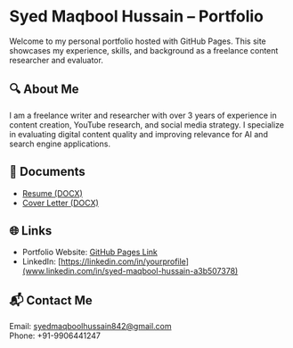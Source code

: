 
# Syed Maqbool Hussain – Portfolio

Welcome to my personal portfolio hosted with GitHub Pages. This site showcases my experience, skills, and background as a freelance content researcher and evaluator.

## 🔍 About Me
I am a freelance writer and researcher with over 3 years of experience in content creation, YouTube research, and social media strategy. I specialize in evaluating digital content quality and improving relevance for AI and search engine applications.

## 📄 Documents
- [Resume (DOCX)](./Syed_Maqbool_Hussain_Resume.docx)
- [Cover Letter (DOCX)](./Syed_Maqbool_Hussain_Cover_Letter.docx)

## 🌐 Links
- Portfolio Website: [GitHub Pages Link](https://yourusername.github.io/syed-portfolio/)
- LinkedIn: [https://linkedin.com/in/yourprofile](www.linkedin.com/in/syed-maqbool-hussain-a3b507378)



## 📬 Contact Me
Email: syedmaqboolhussain842@gmail.com  
Phone: +91-9906441247
